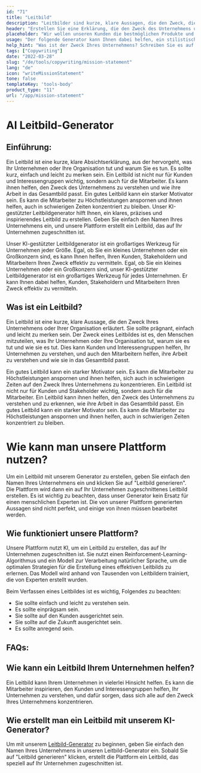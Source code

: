 ```yaml
---
id: "71"
title: "Leitbild"
description: "Leitbilder sind kurze, klare Aussagen, die den Zweck, die Aufgaben und die Gründe für die Existenz eines Unternehmens umreißen. Sie werden häufig verwendet, um die Werte und Ziele eines Unternehmens zu vermitteln, und sie können als Mittel zur Unterscheidung eines Unternehmens von anderen dienen."
header: "Erstellen Sie eine Erklärung, die den Zweck des Unternehmens umreißt."
placeholder: "Wir wollen unseren Kunden die bestmöglichen Produkte und Dienstleistungen anbieten."
usage: "Der folgende Generator kann Ihnen dabei helfen, ein stilistisches Leitbild zu entwerfen und zu entwickeln, das eng auf Ihre Marke abgestimmt ist."
help_hint: "Was ist der Zweck Ihres Unternehmens? Schreiben Sie es auf und wir machen daraus ein Mission Statement."
tags: ["Copywriting"]
date: "2022-03-28"
slug: "/de/tools/copywriting/mission-statement"
lang: "de"
icon: "writeMissionStatement"
tone: false
templateKey: 'tools-body'
product_type: "11"
url: "/app/mission-statement"
---
```


# AI Leitbild-Generator

## Einführung:

Ein Leitbild ist eine kurze, klare Absichtserklärung, aus der hervorgeht, was Ihr Unternehmen oder Ihre Organisation tut und warum Sie es tun. Es sollte kurz, einfach und leicht zu merken sein. Ein Leitbild ist nicht nur für Kunden und Interessengruppen wichtig, sondern auch für die Mitarbeiter. Es kann ihnen helfen, den Zweck des Unternehmens zu verstehen und wie ihre Arbeit in das Gesamtbild passt. Ein gutes Leitbild kann ein starker Motivator sein. Es kann die Mitarbeiter zu Höchstleistungen anspornen und ihnen helfen, auch in schwierigen Zeiten konzentriert zu bleiben.
Unser KI-gestützter Leitbildgenerator hilft Ihnen, ein klares, präzises und inspirierendes Leitbild zu erstellen. Geben Sie einfach den Namen Ihres Unternehmens ein, und unsere Plattform erstellt ein Leitbild, das auf Ihr Unternehmen zugeschnitten ist.

Unser KI-gestützter Leitbildgenerator ist ein großartiges Werkzeug für Unternehmen jeder Größe. Egal, ob Sie ein kleines Unternehmen oder ein Großkonzern sind, es kann Ihnen helfen, Ihren Kunden, Stakeholdern und Mitarbeitern Ihren Zweck effektiv zu vermitteln.
Egal, ob Sie ein kleines Unternehmen oder ein Großkonzern sind, unser KI-gestützter Leitbildgenerator ist ein großartiges Werkzeug für jedes Unternehmen. Er kann Ihnen dabei helfen, Kunden, Stakeholdern und Mitarbeitern Ihren Zweck effektiv zu vermitteln.

## Was ist ein Leitbild?

Ein Leitbild ist eine kurze, klare Aussage, die den Zweck Ihres Unternehmens oder Ihrer Organisation erläutert. Sie sollte prägnant, einfach und leicht zu merken sein.
Der Zweck eines Leitbildes ist es, den Menschen mitzuteilen, was Ihr Unternehmen oder Ihre Organisation tut, warum sie es tut und wie sie es tut. Dies kann Kunden und Interessengruppen helfen, Ihr Unternehmen zu verstehen, und auch den Mitarbeitern helfen, ihre Arbeit zu verstehen und wie sie in das Gesamtbild passt.

Ein gutes Leitbild kann ein starker Motivator sein. Es kann die Mitarbeiter zu Höchstleistungen anspornen und ihnen helfen, sich auch in schwierigen Zeiten auf den Zweck Ihres Unternehmens zu konzentrieren. Ein Leitbild ist nicht nur für Kunden und Stakeholder wichtig, sondern auch für die Mitarbeiter. Ein Leitbild kann ihnen helfen, den Zweck des Unternehmens zu verstehen und zu erkennen, wie ihre Arbeit in das Gesamtbild passt. Ein gutes Leitbild kann ein starker Motivator sein. Es kann die Mitarbeiter zu Höchstleistungen anspornen und ihnen helfen, auch in schwierigen Zeiten konzentriert zu bleiben.

# Wie kann man unsere Plattform nutzen?

Um ein Leitbild mit unserem Generator zu erstellen, geben Sie einfach den Namen Ihres Unternehmens ein und klicken Sie auf "Leitbild generieren". Die Plattform wird dann ein auf Ihr Unternehmen zugeschnittenes Leitbild erstellen.
Es ist wichtig zu beachten, dass unser Generator kein Ersatz für einen menschlichen Experten ist. Die von unserer Plattform generierten Aussagen sind nicht perfekt, und einige von ihnen müssen bearbeitet werden.

## Wie funktioniert unsere Plattform?

Unsere Plattform nutzt KI, um ein Leitbild zu erstellen, das auf Ihr Unternehmen zugeschnitten ist. Sie nutzt einen Reinforcement-Learning-Algorithmus und ein Modell zur Verarbeitung natürlicher Sprache, um die optimalen Strategien für die Erstellung eines effektiven Leitbilds zu erlernen. Das Modell wird anhand von Tausenden von Leitbildern trainiert, die von Experten erstellt wurden.

Beim Verfassen eines Leitbildes ist es wichtig, Folgendes zu beachten:

- Sie sollte einfach und leicht zu verstehen sein.
- Es sollte einprägsam sein.
- Sie sollte auf den Kunden ausgerichtet sein.
- Sie sollte auf die Zukunft ausgerichtet sein.
- Es sollte anregend sein.

## FAQs:

## Wie kann ein Leitbild Ihrem Unternehmen helfen?

Ein Leitbild kann Ihrem Unternehmen in vielerlei Hinsicht helfen. Es kann die Mitarbeiter inspirieren, den Kunden und Interessengruppen helfen, Ihr Unternehmen zu verstehen, und dafür sorgen, dass sich alle auf den Zweck Ihres Unternehmens konzentrieren.

## Wie erstellt man ein Leitbild mit unserem KI-Generator?

Um mit unserem [Leitbild-Generator](/app/mission-statement) zu beginnen, geben Sie einfach den Namen Ihres Unternehmens in unseren Leitbild-Generator ein. Sobald Sie auf "Leitbild generieren" klicken, erstellt die Plattform ein Leitbild, das speziell auf Ihr Unternehmen zugeschnitten ist.
